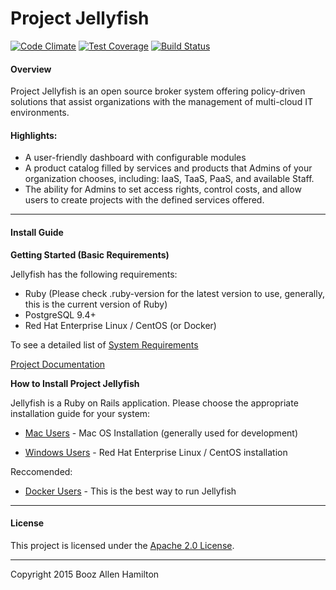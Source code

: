 Project Jellyfish
=======

[![Code Climate](https://codeclimate.com/github/projectjellyfish/api/badges/gpa.svg)](https://codeclimate.com/github/projectjellyfish/api) [![Test Coverage](https://codeclimate.com/github/projectjellyfish/api/badges/coverage.svg)](https://codeclimate.com/github/projectjellyfish/api/coverage) [![Build Status](https://travis-ci.org/boozallen/projectjellyfish.svg?branch=master)](https://travis-ci.org/boozallen/projectjellyfish)

#### Overview

Project Jellyfish is an open source broker system offering policy-driven solutions that assist organizations with the management of multi-cloud IT environments.

#### Highlights:

* A user-friendly dashboard with configurable modules
* A product catalog filled by services and products that Admins of your organization chooses, including: IaaS, TaaS, PaaS, and available Staff.
* The ability for Admins to set access rights, control costs, and allow users to create projects with the defined services offered.

-----

#### Install Guide

**Getting Started (Basic Requirements)**

Jellyfish has the following requirements:

* Ruby (Please check .ruby-version for the latest version to use, generally, this is the current version of Ruby)
* PostgreSQL 9.4+
* Red Hat Enterprise Linux / CentOS (or Docker)

To see a detailed list of [System Requirements](http://projectjellyfish.readthedocs.org/requirements/)

[Project Documentation](http://projectjellyfish.readthedocs.org)

**How to Install Project Jellyfish**

Jellyfish is a Ruby on Rails application.  Please choose the appropriate installation guide for your system:

* [Mac Users](http://projectjellyfish.readthedocs.org/install-guides/mac/) - Mac OS Installation (generally used for development)

* [Windows Users](http://projectjellyfish.readthedocs.org/install-guides/rhel/) - Red Hat Enterprise Linux / CentOS installation

Reccomended:

* [Docker Users](http://projectjellyfish.readthedocs.org/install-guides/docker/) - This is the best way to run Jellyfish

-----
#### License

This project is licensed under the [Apache 2.0 License](http://projectjellyfish.readthedocs.org/#license).

-----
Copyright 2015 Booz Allen Hamilton
